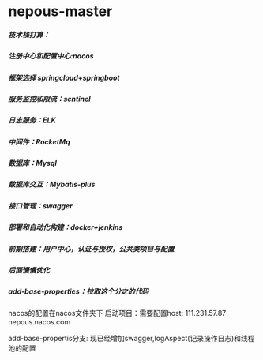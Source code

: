 # nepous-master

##### 技术栈打算：
##### 注册中心和配置中心:nacos
##### 框架选择 springcloud+springboot
##### 服务监控和限流：sentinel
##### 日志服务：ELK
##### 中间件：RocketMq
##### 数据库：Mysql
##### 数据库交互：Mybatis-plus
##### 接口管理：swagger
##### 部署和自动化构建：docker+jenkins


##### 前期搭建：用户中心，认证与授权，公共类项目与配置
##### 后面慢慢优化


##### add-base-properties：拉取这个分之的代码
nacos的配置在nacos文件夹下
启动项目：需要配置host: 111.231.57.87  nepous.nacos.com

add-base-propertis分支: 现已经增加swagger,logAspect(记录操作日志)和线程池的配置

